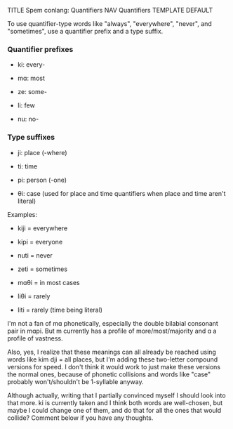 TITLE Spem conlang: Quantifiers
NAV Quantifiers
TEMPLATE DEFAULT

To use quantifier-type words like "always", "everywhere", "never", and "sometimes", use a quantifier prefix and a type suffix.

### Quantifier prefixes

* <spem>ki</spem>: every-

* <spem>mɑ</spem>: most

* <spem>ze</spem>: some-

* <spem>li</spem>: few

* <spem>nu</spem>: no-

### Type suffixes

* <spem>ji</spem>: place (-where)

* <spem>ti</spem>: time

* <spem>pi</spem>: person (-one)

* <spem>θi</spem>: case (used for place and time quantifiers when place and time aren't literal)

Examples:

* <spem>kiji</spem> = everywhere

* <spem>kipi</spem> = everyone

* <spem>nuti</spem> = never

* <spem>zeti</spem> = sometimes

* <spem>mɑθi</spem> = in most cases

* <spem>liθi</spem> = rarely

* <spem>liti</spem> = rarely (time being literal)

I'm not a fan of <spem>mɑ</spem> phonetically, especially the double bilabial consonant pair in <spem>mɑpi</spem>. But <spem>m</spem> currently has a profile of more/most/majority and <spem>ɑ</spem> a profile of vastness.

Also, yes, I realize that these meanings can all already be reached using words like <spem>kim dji</spem> = all places, but I'm adding these two-letter compound versions for speed. I don't think it would work to just make these versions the normal ones, because of phonetic collisions and words like "case" probably won't/shouldn't be 1-syllable anyway.

Although actually, writing that I partially convinced myself I should look into that more. <spem>ki</spem> is currently taken and I think both words are well-chosen, but maybe I could change one of them, and do that for all the ones that would collide? Comment below if you have any thoughts.
